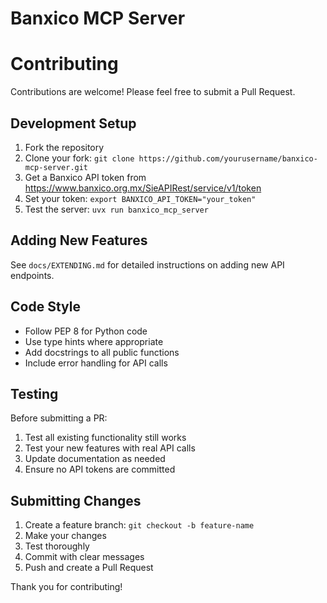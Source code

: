 # Banxico MCP Server

# Contributing

Contributions are welcome! Please feel free to submit a Pull Request.

## Development Setup

1. Fork the repository
2. Clone your fork: `git clone https://github.com/yourusername/banxico-mcp-server.git`
3. Get a Banxico API token from https://www.banxico.org.mx/SieAPIRest/service/v1/token
4. Set your token: `export BANXICO_API_TOKEN="your_token"`
5. Test the server: `uvx run banxico_mcp_server`

## Adding New Features

See `docs/EXTENDING.md` for detailed instructions on adding new API endpoints.

## Code Style

- Follow PEP 8 for Python code
- Use type hints where appropriate
- Add docstrings to all public functions
- Include error handling for API calls

## Testing

Before submitting a PR:
1. Test all existing functionality still works
2. Test your new features with real API calls
3. Update documentation as needed
4. Ensure no API tokens are committed

## Submitting Changes

1. Create a feature branch: `git checkout -b feature-name`
2. Make your changes
3. Test thoroughly
4. Commit with clear messages
5. Push and create a Pull Request

Thank you for contributing!